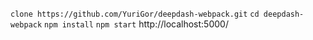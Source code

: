 `clone https://github.com/YuriGor/deepdash-webpack.git`
`cd deepdash-webpack`
`npm install`
`npm start`
http://localhost:5000/
